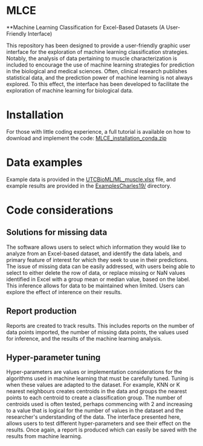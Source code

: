 # MLCE
**Machine Learning Classification for Excel-Based Datasets (A User-Friendly Interface)

This repository has been designed to provide a user-friendly graphic user interface for the exploration of machine learning classification strategies.
Notably, the analysis of data pertaining to muscle characterization is included to encourage the use of machine learning strategies for prediction in the biological and medical sciences.
Often, clinical research publishes statistical data, and the prediction power of machine learning is not always explored. To this effect, the interface has been developed to facilitate the exploration of machine learning for biological data.

# Installation
For those with little coding experience, a full tutorial is available on how to download and implement the code:
[MLCE_installation_conda.zip](UTCBioML/MLCE_installation_conda.zip)

# Data examples
Example data is provided in the [UTCBioML/ML_muscle.xlsx](UTCBioML/ML_muscle.xlsx) file, and example results are provided in the [ExamplesCharles19/](ExamplesCharles19/) directory.

# Code considerations
## Solutions for missing data
The software allows users to select which information they would like to analyze from an Excel-based dataset, and identify the data labels, and primary feature of interest for which they seek to use in their predictions.
The issue of missing data can be easily addressed, with users being able to select to either delete the row of data, or replace missing or NaN values identified in Excel with a group mean or median value, based on the label. This inference allows for data to be maintained when limited.
Users can explore the effect of interence on their results.

## Report production
Reports are created to track results. This includes reports on the number of data points imported, the number of missing data points, the values used for inference, and the results of the machine learning analysis.

## Hyper-parameter tuning
Hyper-parameters are values or implementation considerations for the algorithms used in machine learning that must be carefully tuned. Tuning is when these values are adapted to the dataset. 
For example, KNN or K nearest neighbours creates centroids in the data and groups the nearest points to each centroid to create a classification group. The number of centroids used is often tested, perhaps commencing with 2 and increasing to a value that is logical for the number of values in the dataset and the researcher's understanding of the data.
The interface presented here, allows users to test different hyper-parameters and see their effect on the results. Once again, a report is produced which can easily be saved with the results from machine learning.
